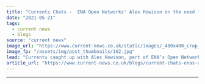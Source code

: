 ```yaml
---
title: "Current± Chats -  ENA Open Networks' Alex Howison on the need for a common agreement for flexibility services"
date: "2021-05-21"
tags: 
  - current news
  - blogs
source: "current news"
image_url: "https://www.current-news.co.uk/static/images/_400x400_crop_center-center/GettyImages-492069754.jpg"
image_fp: "/assets/img/post_thumbnails/162.jpg"
lead: "Current± caught up with Alex Howison, part of ENA’s Open Networks flexibility services product team and flexible solutions manager at Scottish and Southern Electricity Networks about the challenges of bringing in a common agreement, the framework approach and the need for greater flexibility to enable decarbonisation."
article_url: "https://www.current-news.co.uk/blogs/current-chats-enas-alex-howison-on-the-need-for-a-common-agreement-for-flexibility-services?utm_source=rss-feeds&utm_medium=rss&utm_campaign=rss"
---
```


---
